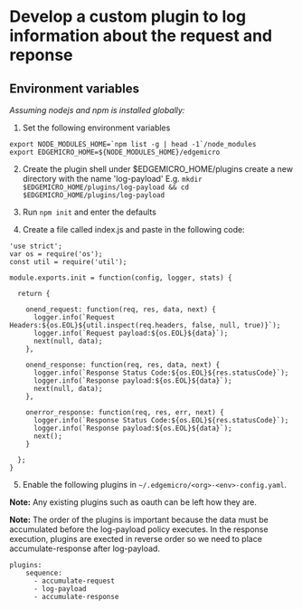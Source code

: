 # Develop a custom plugin to log information about the request and reponse

## Environment variables

_Assuming nodejs and npm is installed globally:_

1. Set the following environment variables
```
export NODE_MODULES_HOME=`npm list -g | head -1`/node_modules
export EDGEMICRO_HOME=${NODE_MODULES_HOME}/edgemicro
```

2. Create the plugin shell
under $EDGEMICRO_HOME/plugins create a new directory with the name 'log-payload'
E.g.
`mkdir $EDGEMICRO_HOME/plugins/log-payload && cd $EDGEMICRO_HOME/plugins/log-payload` 

3. Run `npm init` and enter the defaults

4. Create a file called index.js and paste in the following code:
```
'use strict';
var os = require('os');
const util = require('util');

module.exports.init = function(config, logger, stats) {

  return {

    onend_request: function(req, res, data, next) {
      logger.info(`Request Headers:${os.EOL}${util.inspect(req.headers, false, null, true)}`);
      logger.info(`Request payload:${os.EOL}${data}`);
      next(null, data);
    },

    onend_response: function(req, res, data, next) {
      logger.info(`Response Status Code:${os.EOL}${res.statusCode}`);
      logger.info(`Response payload:${os.EOL}${data}`);
      next(null, data);
    },

    onerror_response: function(req, res, err, next) {
      logger.info(`Response Status Code:${os.EOL}${res.statusCode}`);
      logger.info(`Response payload:${os.EOL}${data}`);
      next();
    }
   
  };
}
```

5. Enable the following plugins in `~/.edgemicro/<org>-<env>-config.yaml`.

**Note:** Any existing plugins such as oauth can be left how they are.

**Note:** The order of the plugins is important because the data must be accumulated before the log-payload policy executes. In the response execution, plugins are exected in reverse order so we need to place accumulate-response after log-payload.

```
plugins:
    sequence:
      - accumulate-request
      - log-payload
      - accumulate-response
```

